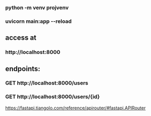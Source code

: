 ### python -m venv projvenv
### uvicorn main:app --reload 

## access at 
### http://localhost:8000
## endpoints:
### GET http://localhost:8000/users
### GET http://localhost:8000/users/{id}

https://fastapi.tiangolo.com/reference/apirouter/#fastapi.APIRouter
